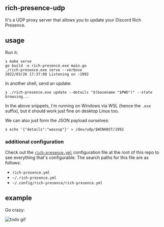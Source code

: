 ## rich-presence-udp

It's a UDP proxy server that allows you to update your Discord Rich Presence.

## usage

Run it:

```console
❯ make serve
go build -o rich-presence.exe main.go
./rich-presence.exe serve --verbose
2022/03/26 17:37:09 Listening on :1992
```

In another shell, send an update:

```console
❯ ./rich-presence.exe update --details "$(basename "$PWD")" --state browsing...
```

In the above snippets, I'm running on Windows via WSL (hence the `.exe` suffix),
but it should work just fine on desktop Linux too.

We can also just form the JSON payload ourselves:

```console
❯ echo '{"details":"wassup"}' > /dev/udp/$WINHOST/1992
```

### additional configuration

Check out the [`rich-presence.yml`](./rich-presence.yml) configuration file at
the root of this repo to see everything that's configurable. The search paths
for this file are as follows:

- `rich-presence.yml`
- `~/.rich-presence.yml`
- `~/.config/rich-presence/rich-presence.yml`

## example

Go crazy:

![todo gif](./example.gif)
